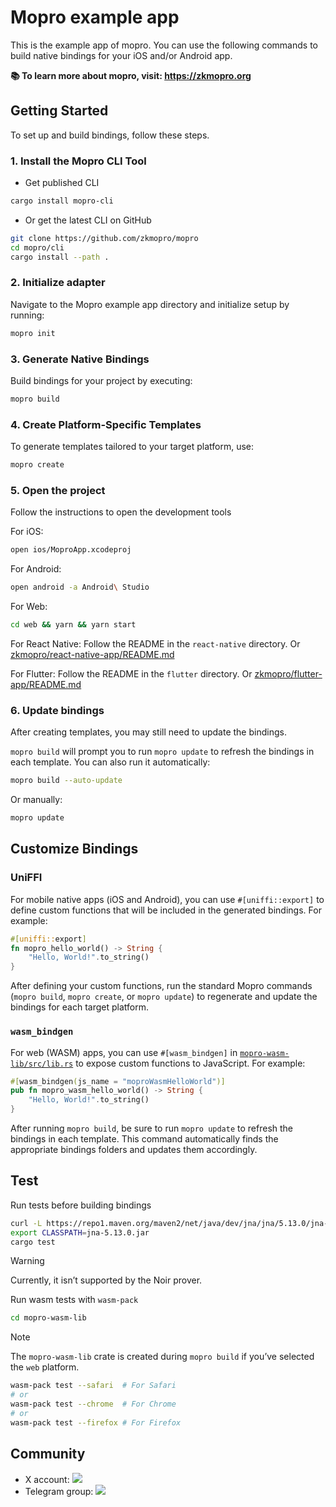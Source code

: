 # Mopro example app

This is the example app of mopro. You can use the following commands to build native bindings for your iOS and/or Android app.

**📚 To learn more about mopro, visit: https://zkmopro.org**

## Getting Started

To set up and build bindings, follow these steps.

### 1. Install the Mopro CLI Tool

-   Get published CLI

```sh
cargo install mopro-cli
```

-   Or get the latest CLI on GitHub

```sh
git clone https://github.com/zkmopro/mopro
cd mopro/cli
cargo install --path .
```

### 2. Initialize adapter

Navigate to the Mopro example app directory and initialize setup by running:

```sh
mopro init
```

### 3. Generate Native Bindings

Build bindings for your project by executing:

```sh
mopro build
```

### 4. Create Platform-Specific Templates

To generate templates tailored to your target platform, use:

```sh
mopro create
```

### 5. Open the project

Follow the instructions to open the development tools

For iOS:

```sh
open ios/MoproApp.xcodeproj
```

For Android:

```sh
open android -a Android\ Studio
```

For Web:

```sh
cd web && yarn && yarn start
```

For React Native:
Follow the README in the `react-native` directory. Or [zkmopro/react-native-app/README.md](https://github.com/zkmopro/react-native-app/blob/main/README.md)

For Flutter:
Follow the README in the `flutter` directory. Or [zkmopro/flutter-app/README.md](https://github.com/zkmopro/flutter-app/blob/main/README.md)

### 6. Update bindings

After creating templates, you may still need to update the bindings.

`mopro build` will prompt you to run `mopro update` to refresh the bindings in each template. You can also run it automatically:

```sh
mopro build --auto-update
```

Or manually:
```sh
mopro update
```

## Customize Bindings

### UniFFI

For mobile native apps (iOS and Android), you can use `#[uniffi::export]` to define custom functions that will be included in the generated bindings. For example:

```rust
#[uniffi::export]
fn mopro_hello_world() -> String {
    "Hello, World!".to_string()
}
```

After defining your custom functions, run the standard Mopro commands (`mopro build`, `mopro create`, or `mopro update`) to regenerate and update the bindings for each target platform.

### `wasm_bindgen`

For web (WASM) apps, you can use `#[wasm_bindgen]` in [`mopro-wasm-lib/src/lib.rs`](mopro-wasm-lib/src/lib.rs) to expose custom functions to JavaScript. For example:

```rust
#[wasm_bindgen(js_name = "moproWasmHelloWorld")]
pub fn mopro_wasm_hello_world() -> String {
    "Hello, World!".to_string()
}
```

After running `mopro build`, be sure to run `mopro update` to refresh the bindings in each template. This command automatically finds the appropriate bindings folders and updates them accordingly.

## Test

Run tests before building bindings

```sh
curl -L https://repo1.maven.org/maven2/net/java/dev/jna/jna/5.13.0/jna-5.13.0.jar -o jna-5.13.0.jar
export CLASSPATH=jna-5.13.0.jar
cargo test
```

> [!WARNING]  
> Currently, it isn’t supported by the Noir prover.

Run wasm tests with `wasm-pack`

```sh
cd mopro-wasm-lib
```

> [!NOTE]  
> The `mopro-wasm-lib` crate is created during `mopro build` if you’ve selected the `web` platform.

```sh
wasm-pack test --safari  # For Safari
# or
wasm-pack test --chrome  # For Chrome
# or
wasm-pack test --firefox # For Firefox
```

## Community

-   X account: <a href="https://twitter.com/zkmopro"><img src="https://img.shields.io/twitter/follow/zkmopro?style=flat-square&logo=x&label=zkmopro"></a>
-   Telegram group: <a href="https://t.me/zkmopro"><img src="https://img.shields.io/badge/telegram-@zkmopro-blue.svg?style=flat-square&logo=telegram"></a>

